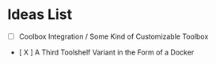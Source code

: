 # Ideas List
- [ ] Coolbox Integration / Some Kind of Customizable Toolbox
- [ X ] A Third Toolshelf Variant in the Form of a Docker
